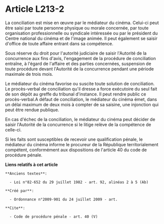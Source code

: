 # Article L213-2

La conciliation est mise en œuvre par le médiateur du cinéma. Celui-ci peut être saisi par toute personne physique ou morale
concernée, par toute organisation professionnelle ou syndicale intéressée ou par le président du Centre national du cinéma et
de l'image animée. Il peut également se saisir d'office de toute affaire entrant dans sa compétence. 

Sous réserve du droit pour l'autorité judiciaire de saisir l'Autorité de la concurrence aux fins d'avis, l'engagement de la
procédure de conciliation entraîne, à l'égard de l'affaire et des parties concernées, suspension de toute procédure devant
l'Autorité de la concurrence pendant une période maximale de trois mois. 

Le médiateur du cinéma favorise ou suscite toute solution de conciliation. Le procès-verbal de conciliation qu'il dresse a
force exécutoire du seul fait de son dépôt au greffe du tribunal d'instance. Il peut rendre public ce procès-verbal.A défaut
de conciliation, le médiateur du cinéma émet, dans un délai maximum de deux mois à compter de sa saisine, une injonction qui
peut être rendue publique. 

En cas d'échec de la conciliation, le médiateur du cinéma peut décider de saisir l'Autorité de la concurrence si le litige
relève de la compétence de celle-ci. 

Si les faits sont susceptibles de recevoir une qualification pénale, le médiateur du cinéma informe le procureur de la
République territorialement compétent, conformément aux dispositions de l'article 40 du code de procédure pénale.

**Liens relatifs à cet article**

	**Anciens textes**:

	  - Loi n°82-652 du 29 juillet 1982 - art. 92, alinéas 2 à 5 (Ab)

	**Créé par**:

	  - Ordonnance n°2009-901 du 24 juillet 2009 - art.

	**Cite**:

	  - Code de procédure pénale - art. 40 (V)
